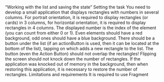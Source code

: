 “Working with the list and saving the state”
Setting the task
You need to develop a small application that displays rectangles with numbers in several columns. For portrait orientation, it is required to display rectangles (or cards) in 3 columns, for horizontal orientation, it is required to display rectangles in 4 columns. The displayed number is the index of the element (you can count from either 0 or 1). Even elements should have a red background, odd ones should have a blue background.
There should be a button under the list (if an actionButton is used, then it can be located at the bottom of the list), tapping on which adds a new rectangle to the list. The button (even the Action Button) should not overlap the rectangles!
Flipping the screen should not knock down the number of rectangles. If the application was knocked out of memory in the background, then when restoring this application, it is necessary to restore the number of rectangles.
Limitations and requirements
It is required to use Fragment
